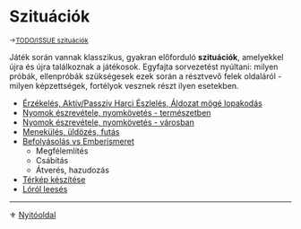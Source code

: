 # Szituációk

<sub>→[TODO/ISSUE szituációk](https://github.com/kaktusztea/km100/wiki/TODO.ISSUE.szituaciok)</sub>

Játék során vannak klasszikus, gyakran előforduló **szituációk**, amelyekkel újra és újra találkoznak a játékosok. Egyfajta sorvezetést nyúltani: milyen próbák, ellenpróbák szükségesek ezek során a résztvevő felek oldaláról - milyen képzettségek, fortélyok vesznek részt ilyen esetekben.

- [Érzékelés, Aktív/Passzív Harci Észlelés, Áldozat mögé lopakodás](szituaciok/erzekeles_harci_eszleles_aktiv_passziv.md)
- [Nyomok észrevétele, nyomkövetés - természetben](szituaciok/nyomok_nyomkovetes_termeszet.md)
- [Nyomok észrevétele, nyomkövetés - városban](szituaciok/nyomok_nyomkovetes_varos.md)
- [Menekülés, üldözés, futás](szituaciok/menekules_uldozes_futas.md)
- [Befolyásolás vs Emberismeret](szituaciok/befolyasolas_emberismeret.md)
  - Megfélemlítés
  - Csábítás
  - Átverés, hazudozás
- [Térkép készítése](szituaciok/terkep_keszitese.md)
- [Lóról leesés](szituaciok/lorol_leeses.md)

---

⚜️ [Nyitóoldal](start.md#15-szitu%C3%A1ci%C3%B3k)

